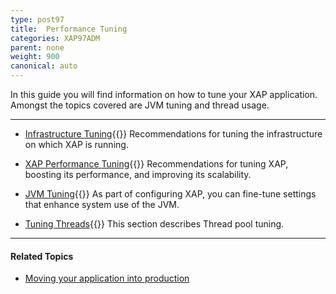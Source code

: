 ```yaml
---
type: post97
title:  Performance Tuning
categories: XAP97ADM
parent: none
weight: 900
canonical: auto
---
```



In this guide you will find information on how to tune your XAP application. Amongst the topics covered are JVM tuning and thread usage.

<hr/>

- [Infrastructure Tuning](./tuning-infrastructure.html){{<wbr>}}
Recommendations for tuning the infrastructure on which XAP is running.

- [XAP Performance Tuning](./tuning-gigaspaces-performance.html){{<wbr>}}
Recommendations for tuning XAP, boosting its performance, and improving its scalability.

- [JVM Tuning](./tuning-java-virtual-machines.html){{<wbr>}}
As part of configuring XAP, you can fine-tune settings that enhance system use of the JVM.

- [Tuning Threads](./tuning-threads-usage.html){{<wbr>}}
This section describes Thread pool tuning.

 <hr/>

#### Related Topics

- [Moving your application into production](./moving-into-production-checklist.html)
